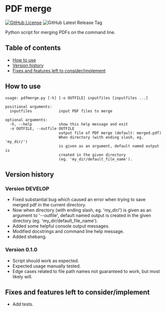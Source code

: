 # PDF merge

[![GitHub License](https://img.shields.io/github/license/TimiMakkonen/pdfmerge)](/LICENSE)
![GitHub Latest Release Tag](https://img.shields.io/github/v/tag/TimiMakkonen/pdfmerge)

Python script for merging PDFs on the command line.

## Table of contents

* [How to use](#how-to-use)
* [Version history](#version-history)
* [Fixes and features left to consider/implement](#fixes-and-features-left-to-considerimplement)

## How to use

```console
usage: pdfmerge.py [-h] [-o OUTFILE] inputfiles [inputfiles ...]

positional arguments:
  inputfiles            input PDF files to merge

optional arguments:
  -h, --help            show this help message and exit
  -o OUTFILE, --outfile OUTFILE
                        output file of PDF merge (default: merged.pdf)
                        When directory (with ending slash, eg. 'my_dir/')
                        is given as an argument, default named output is
                        created in the given directory
                        (eg. 'my_dir/default_file_name').
```

## Version history

### Version DEVELOP

* Fixed substantial bug which caused an error when trying to save merged
  pdf in the current directory.
* Now when directory (with ending slash, eg. 'my_dir/') is given as an
  argument to '--outfile', default named output is created in the given
  directory (eg. 'my_dir/default_file_name').
* Added some helpful console output messages.
* Modified docstrings and command line help message.
* Added shebang.

### Version 0.1.0

* Script should work as expected.
* Expected usage manually tested.
* Edge cases related to file path names not guaranteed to work, but most
  likely will.

## Fixes and features left to consider/implement

* Add tests.
